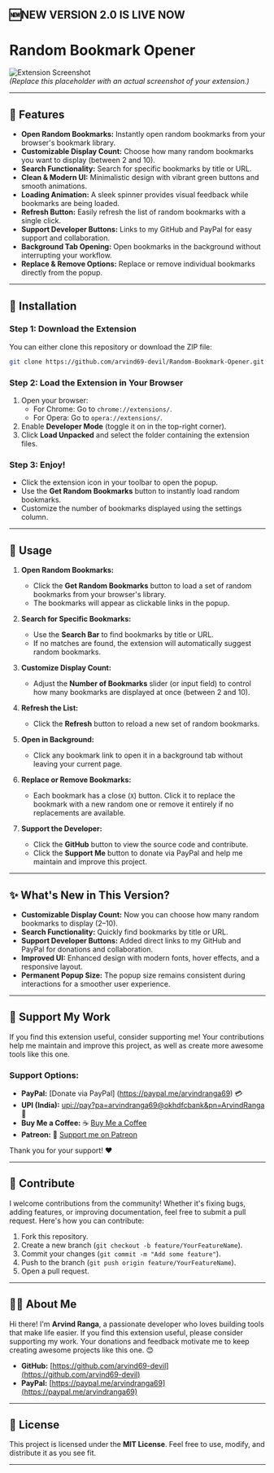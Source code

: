 🆕NEW VERSION 2.0 IS LIVE NOW 
---

# **Random Bookmark Opener**

![Extension Screenshot](https://via.placeholder.com/800x400?text=Random+Bookmark+Opener)  
*(Replace this placeholder with an actual screenshot of your extension.)*

---

## **🌟 Features**
- **Open Random Bookmarks:** Instantly open random bookmarks from your browser's bookmark library.
- **Customizable Display Count:** Choose how many random bookmarks you want to display (between 2 and 10).
- **Search Functionality:** Search for specific bookmarks by title or URL.
- **Clean & Modern UI:** Minimalistic design with vibrant green buttons and smooth animations.
- **Loading Animation:** A sleek spinner provides visual feedback while bookmarks are being loaded.
- **Refresh Button:** Easily refresh the list of random bookmarks with a single click.
- **Support Developer Buttons:** Links to my GitHub and PayPal for easy support and collaboration.
- **Background Tab Opening:** Open bookmarks in the background without interrupting your workflow.
- **Replace & Remove Options:** Replace or remove individual bookmarks directly from the popup.

---

## **🚀 Installation**

### **Step 1: Download the Extension**
You can either clone this repository or download the ZIP file:

```bash
git clone https://github.com/arvind69-devil/Random-Bookmark-Opener.git
```

### **Step 2: Load the Extension in Your Browser**
1. Open your browser:
   - For Chrome: Go to `chrome://extensions/`.
   - For Opera: Go to `opera://extensions/`.
2. Enable **Developer Mode** (toggle it on in the top-right corner).
3. Click **Load Unpacked** and select the folder containing the extension files.

### **Step 3: Enjoy!**
- Click the extension icon in your toolbar to open the popup.
- Use the **Get Random Bookmarks** button to instantly load random bookmarks.
- Customize the number of bookmarks displayed using the settings column.

---

## **📖 Usage**

1. **Open Random Bookmarks:**
   - Click the **Get Random Bookmarks** button to load a set of random bookmarks from your browser's library.
   - The bookmarks will appear as clickable links in the popup.

2. **Search for Specific Bookmarks:**
   - Use the **Search Bar** to find bookmarks by title or URL.
   - If no matches are found, the extension will automatically suggest random bookmarks.

3. **Customize Display Count:**
   - Adjust the **Number of Bookmarks** slider (or input field) to control how many bookmarks are displayed at once (between 2 and 10).

4. **Refresh the List:**
   - Click the **Refresh** button to reload a new set of random bookmarks.

5. **Open in Background:**
   - Click any bookmark link to open it in a background tab without leaving your current page.

6. **Replace or Remove Bookmarks:**
   - Each bookmark has a close (`X`) button. Click it to replace the bookmark with a new random one or remove it entirely if no replacements are available.

7. **Support the Developer:**
   - Click the **GitHub** button to view the source code and contribute.
   - Click the **Support Me** button to donate via PayPal and help me maintain and improve this project.

---

## **✨ What's New in This Version?**

- **Customizable Display Count:** Now you can choose how many random bookmarks to display (2–10).
- **Search Functionality:** Quickly find bookmarks by title or URL.
- **Support Developer Buttons:** Added direct links to my GitHub and PayPal for donations and collaboration.
- **Improved UI:** Enhanced design with modern fonts, hover effects, and a responsive layout.
- **Permanent Popup Size:** The popup size remains consistent during interactions for a smoother user experience.

---

## **💖 Support My Work**

If you find this extension useful, consider supporting me! Your contributions help me maintain and improve this project, as well as create more awesome tools like this one.

### **Support Options:**
- **PayPal:** [Donate via PayPal] (https://paypal.me/arvindranga69) 💳  
- **UPI (India):** [upi://pay?pa=arvindranga69@okhdfcbank&pn=ArvindRanga](upi://pay?pa=arvindranga69@okhdfcbank&pn=ArvindRanga) 📲  
- **Buy Me a Coffee:** ☕ [Buy Me a Coffee](https://buymeacoffee.com/arvindrangv)  
- **Patreon:** 🐼 [Support me on Patreon](https://patreon.com/arvindranga69)

Thank you for your support! ❤️

---

## **🤝 Contribute**

I welcome contributions from the community! Whether it's fixing bugs, adding features, or improving documentation, feel free to submit a pull request. Here's how you can contribute:

1. Fork this repository.
2. Create a new branch (`git checkout -b feature/YourFeatureName`).
3. Commit your changes (`git commit -m "Add some feature"`).
4. Push to the branch (`git push origin feature/YourFeatureName`).
5. Open a pull request.

---

## **👨‍💻 About Me**

Hi there! I'm **Arvind Ranga**, a passionate developer who loves building tools that make life easier. If you find this extension useful, please consider supporting my work. Your donations and feedback motivate me to keep creating awesome projects like this one. 😊

- **GitHub:** [https://github.com/arvind69-devil](https://github.com/arvind69-devil)
- **PayPal:** [https://paypal.me/arvindranga69](https://paypal.me/arvindranga69)

---

## **📜 License**

This project is licensed under the **MIT License**. Feel free to use, modify, and distribute it as you see fit.

---
